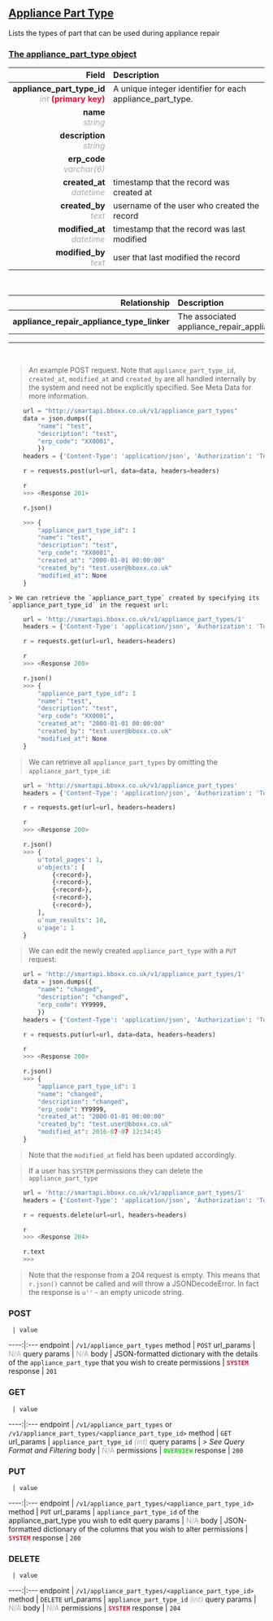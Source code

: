 ## <u>Appliance Part Type</u>
Lists the types of part that can be used during appliance repair


### <u>The appliance_part_type object</u>

Field | Description
------:|:------------
__appliance_part_type_id__ <br><font color="DarkGray">_int_</font> <font color="Crimson">__(primary key)__</font> | A unique integer identifier for each appliance_part_type.
__name__ <br><font color="DarkGray">_string_</font> <font color="Crimson"></font> | 
__description__ <br><font color="DarkGray">_string_</font> <font color="Crimson"></font> | 
__erp_code__ <br><font color="DarkGray">_varchar(6)_</font> <font color="Crimson"></font> | 
__created_at__  <br><font color="DarkGray">_datetime_</font> | timestamp that the record was created at
__created_by__  <br><font color="DarkGray">_text_</font>| username of the user who created the record
__modified_at__ <br><font color="DarkGray">_datetime_</font>| timestamp that the record was last modified
__modified_by__ <br><font color="DarkGray">_text_</font>| user that last modified the record

<br>

Relationship | Description
-------------:|:------------
__appliance_repair_appliance_type_linker__ | The associated appliance_repair_appliance_type_linker


<hr>
<br>

> An example POST request. Note that `appliance_part_type_id`, `created_at`, `modified_at` and `created_by` are all handled internally by the system and need not be explicitly specified. See Meta Data for more information.

```python
    url = "http://smartapi.bboxx.co.uk/v1/appliance_part_types"
    data = json.dumps({
		"name": "test",
		"description": "test",
		"erp_code": "XX0001",
		})
    headers = {'Content-Type': 'application/json', 'Authorization': 'Token token=A_VALID_TOKEN'}

    r = requests.post(url=url, data=data, headers=headers)

    r
    >>> <Response 201>

    r.json()

    >>> {
		"appliance_part_type_id": 1
		"name": "test",
		"description": "test",
		"erp_code": "XX0001",
		"created_at": "2000-01-01 00:00:00"
		"created_by": "test.user@bboxx.co.uk"
		"modified_at": None
	}
```

    > We can retrieve the `appliance_part_type` created by specifying its `appliance_part_type_id` in the request url:

```python
    url = 'http://smartapi.bboxx.co.uk/v1/appliance_part_types/1'
    headers = {'Content-Type': 'application/json', 'Authorization': 'Token token=A_VALID_TOKEN'}

    r = requests.get(url=url, headers=headers)

    r
    >>> <Response 200>

    r.json()
    >>> {
		"appliance_part_type_id": 1
		"name": "test",
		"description": "test",
		"erp_code": "XX0001",
		"created_at": "2000-01-01 00:00:00"
		"created_by": "test.user@bboxx.co.uk"
		"modified_at": None
	}
```

> We can retrieve all `appliance_part_types` by omitting the `appliance_part_type_id`:

```python
    url = 'http://smartapi.bboxx.co.uk/v1/appliance_part_types'
    headers = {'Content-Type': 'application/json', 'Authorization': 'Token token=A_VALID_TOKEN'}

    r = requests.get(url=url, headers=headers)

    r
    >>> <Response 200>

    r.json()
    >>> {
        u'total_pages': 1,
        u'objects': [
            {<record>},
            {<record>},
            {<record>},
            {<record>},
            {<record>},
        ],
        u'num_results': 10,
        u'page': 1
    }
```

> We can edit the newly created `appliance_part_type` with a `PUT` request:

```python
    url = 'http://smartapi.bboxx.co.uk/v1/appliance_part_types/1'
    data = json.dumps({
		"name": "changed",
		"description": "changed",
		"erp_code": YY9999,
		})
    headers = {'Content-Type': 'application/json', 'Authorization': 'Token token=A_VALID_TOKEN'}

    r = requests.put(url=url, data=data, headers=headers)

    r
    >>> <Response 200>

    r.json()
    >>> {
		"appliance_part_type_id": 1
		"name": "changed",
		"description": "changed",
		"erp_code": YY9999,
		"created_at": "2000-01-01 00:00:00"
		"created_by": "test.user@bboxx.co.uk"
		"modified_at": 2016-07-07 12:34:45
	}
```
> Note that the `modified_at` field has been updated accordingly.

> If a user has `SYSTEM` permissions they can delete the `appliance_part_type`

```python
    url = 'http://smartapi.bboxx.co.uk/v1/appliance_part_types/1'
    headers = {'Content-Type': 'application/json', 'Authorization': 'Token token=A_VALID_TOKEN'}

    r = requests.delete(url=url, headers=headers)

    r
    >>> <Response 204>

    r.text
    >>>
```
> Note that the response from a 204 request is empty. This means that `r.json()` cannot be called and will throw a JSONDecodeError. In fact the response is `u''` - an empty unicode string.



### POST
     | value
 ----:|:---
endpoint | `/v1/appliance_part_types`
method | `POST`
url_params | <font color="DarkGray">N/A</font>
query params | <font color="DarkGray">N/A</font>
body | JSON-formatted dictionary with the details of the `appliance_part_type` that you wish to create
permissions | <font color="Crimson">__`SYSTEM`__</font>
response | `201`

### GET
     | value
 ----:|:---
endpoint | `/v1/appliance_part_types` or `/v1/appliance_part_types/<appliance_part_type_id>`
method | `GET`
url_params | `appliance_part_type_id` <font color="DarkGray">_(int)_</font>
query params | *> See Query Format and Filtering*
body | <font color="DarkGray">N/A</font>
permissions | <font color="Jade">__`OVERVIEW`__</font>
response | `200`

### PUT
     | value
 ----:|:---
endpoint | `/v1/appliance_part_types/<appliance_part_type_id>`
method | `PUT`
url_params | `appliance_part_type_id` of the appliance_part_type you wish to edit
query params | <font color="DarkGray">N/A</font>
body | JSON-formatted dictionary of the columns that you wish to alter
permissions | <font color="Crimson">__`SYSTEM`__</font>
response | `200`

### DELETE
     | value
 ----:|:---
endpoint | `/v1/appliance_part_types/<appliance_part_type_id>`
method | `DELETE`
url_params | `appliance_part_type_id` <font color="DarkGray">_(int)_</font>
query params | <font color="DarkGray">N/A</font>
body | <font color="DarkGray">N/A</font>
permissions | <font color="Crimson">__`SYSTEM`__</font>
response | `204`

    